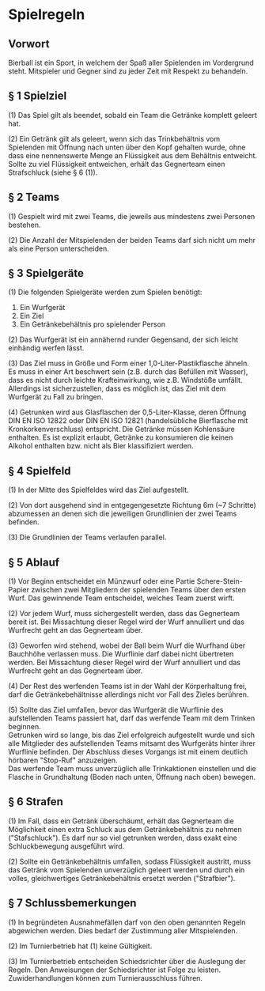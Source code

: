 # Spielregeln

## Vorwort

Bierball ist ein Sport, in welchem der Spaß aller Spielenden im Vordergrund steht. 
Mitspieler und Gegner sind zu jeder Zeit mit Respekt zu behandeln.

## § 1 Spielziel

(1) Das Spiel gilt als beendet, sobald ein Team die Getränke komplett geleert hat.

(2) Ein Getränk gilt als geleert, wenn sich das Trinkbehältnis vom Spielenden mit Öffnung nach unten über den Kopf gehalten wurde, ohne dass eine nennenswerte Menge an Flüssigkeit aus dem Behältnis entweicht.
Sollte zu viel Flüssigkeit entweichen, erhält das Gegnerteam einen Strafschluck (siehe § 6 (1)).

## § 2 Teams

(1) Gespielt wird mit zwei Teams, die jeweils aus mindestens zwei Personen bestehen.

(2) Die Anzahl der Mitspielenden der beiden Teams darf sich nicht um mehr als eine Person unterscheiden.

## § 3 Spielgeräte

(1) Die folgenden Spielgeräte werden zum Spielen benötigt:

1. Ein Wurfgerät
2. Ein Ziel
3. Ein Getränkebehältnis pro spielender Person

(2) Das Wurfgerät ist ein annähernd runder Gegensand, der sich leicht einhändig werfen lässt.

(3) Das Ziel muss in Größe und Form einer 1,0-Liter-Plastikflasche ähneln.
Es muss in einer Art beschwert sein (z.B. durch das Befüllen mit Wasser), dass es nicht durch leichte Krafteinwirkung, wie z.B. Windstöße umfällt.
Allerdings ist sicherzustellen, dass es möglich ist, das Ziel mit dem Wurfgerät zu Fall zu bringen.

(4) Getrunken wird aus Glasflaschen der 0,5-Liter-Klasse, deren Öffnung DIN EN ISO 12822 oder DIN EN ISO 12821 (handelsübliche Bierflasche mit Kronkorkenverschluss) entspricht.
Die Getränke müssen Kohlensäure enthalten.
Es ist explizit erlaubt, Getränke zu konsumieren die keinen Alkohol enthalten bzw. nicht als Bier klassifiziert werden.

## § 4 Spielfeld

(1) In der Mitte des Spielfeldes wird das Ziel aufgestellt.

(2) Von dort ausgehend sind in entgegengesetzte Richtung 6m (~7 Schritte) abzumessen an denen sich die jeweiligen Grundlinien der zwei Teams befinden.

(3) Die Grundlinien der Teams verlaufen parallel.

## § 5 Ablauf

(1) Vor Beginn entscheidet ein Münzwurf oder eine Partie Schere-Stein-Papier zwischen zwei Mitgliedern der spielenden Teams über den ersten Wurf.
Das gewinnende Team entscheidet, welches Team zuerst wirft.

(2) Vor jedem Wurf, muss sichergestellt werden, dass das Gegnerteam bereit ist.
Bei Missachtung dieser Regel wird der Wurf annulliert und das Wurfrecht geht an das Gegnerteam über.

(3) Geworfen wird stehend, wobei der Ball beim Wurf die Wurfhand über Bauchhöhe verlassen muss.
Die Wurflinie darf dabei nicht übertreten werden.
Bei Missachtung dieser Regel wird der Wurf annulliert und das Wurfrecht geht an das Gegnerteam über.

(4) Der Rest des werfenden Teams ist in der Wahl der Körperhaltung frei, darf die Getränkebehältnisse allerdings nicht vor Fall des Zieles berühren.

(5) Sollte das Ziel umfallen, bevor das Wurfgerät die Wurflinie des aufstellenden Teams passiert hat, darf das werfende Team mit dem Trinken beginnen.  
Getrunken wird so lange, bis das Ziel erfolgreich aufgestellt wurde und sich alle Mitglieder des aufstellenden Teams mitsamt des Wurfgeräts hinter ihrer Wurflinie befinden.
Der Abschluss dieses Vorgangs ist mit einem deutlich hörbaren "Stop-Ruf" anzuzeigen.  
Das werfende Team muss unverzüglich alle Trinkaktionen einstellen und die Flasche in Grundhaltung (Boden nach unten, Öffnung nach oben) bewegen.

## § 6 Strafen

(1) Im Fall, dass ein Getränk überschäumt, erhält das Gegnerteam die Möglichkeit einen extra Schluck aus dem Getränkebehältnis zu nehmen ("Stafschluck").
Es darf nur so viel getrunken werden, dass exakt eine Schluckbewegung ausgeführt wird.

(2) Sollte ein Getränkebehältnis umfallen, sodass Flüssigkeit austritt, muss das Getränk vom Spielenden unverzüglich geleert werden und durch ein volles, gleichwertiges Getränkebehältnis ersetzt werden ("Strafbier").

## § 7 Schlussbemerkungen

(1) In begründeten Ausnahmefällen darf von den oben genannten Regeln abgewichen werden.
Dies bedarf der Zustimmung aller Mitspielenden.

(2) Im Turnierbetrieb hat (1) keine Gültigkeit.

(3) Im Turnierbetrieb entscheiden Schiedsrichter über die Auslegung der Regeln.
Den Anweisungen der Schiedsrichter ist Folge zu leisten.
Zuwiderhandlungen können zum Turnierausschluss führen.
